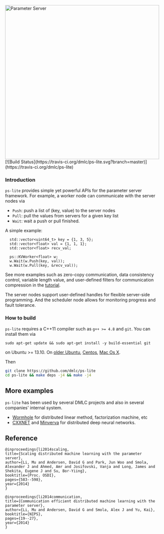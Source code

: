 <img src="http://parameterserver.org/images/parameterserver.png" alt="Parameter Server" style="width: 500px;">
[![Build Status](https://travis-ci.org/dmlc/ps-lite.svg?branch=master)](https://travis-ci.org/dmlc/ps-lite)

### Introduction

`ps-lite` provides simple yet powerful APIs for the parameter server
framework. For example, a worker node can communicate with the server nodes via
- `Push`: push a list of (key, value) to the server nodes
- `Pull`: pull the values from servers for a given key list
- `Wait`: wait a push or pull finished.

A simple example:

```
  std::vector<uint64_t> key = {1, 3, 5};
  std::vector<float> val = {1, 1, 1};
  std::vector<float> recv_val;

  ps::KVWorker<float> w;
  w.Wait(w.Push(key, val));
  w.Wait(w.Pull(key, &recv_val));
```
See more examples such as zero-copy communication, data consistency control,
variable length value, and user-defined filters for communication compression
in the [tutorial](guide/).

The server nodes support user-defined handles for flexible server-side
programming. And the scheduler node allows for monitoring progress and fault
tolerance.

### How to build

`ps-lite` requires a C++11 compiler such as `g++ >= 4.8` and `git`. You can
install them via
```
sudo apt-get update && sudo apt-get install -y build-essential git
```
on Ubuntu >= 13.10. On
[older Ubuntu](http://ubuntuhandbook.org/index.php/2013/08/install-gcc-4-8-via-ppa-in-ubuntu-12-04-13-04/),
[Centos](http://linux.web.cern.ch/linux/devtoolset/),
[Mac Os X](http://hpc.sourceforge.net/).

Then

```bash
git clone https://github.com/dmlc/ps-lite
cd ps-lite && make deps -j4 && make -j4
```

## More examples

`ps-lite` has been used by several DMLC projects and also in several companies'
internal system.
- [Wormhole](https://github.com/dmlc/wormhole) for distributed linear method,
  factorization machine, etc
- [CXXNET](https://github.com/dmlc/cxxnet) and
  [Minverva](https://github.com/minerva-developers/minerva) for distributed deep
  neural networks.

## Reference

```
@inproceedings{li2014scaling,
title={Scaling distributed machine learning with the parameter server},
author={Li, Mu and Andersen, David G and Park, Jun Woo and Smola, Alexander J and Ahmed, Amr and Josifovski, Vanja and Long, James and Shekita, Eugene J and Su, Bor-Yiing},
booktitle={Proc. OSDI},
pages={583--598},
year={2014}
}

@inproceedings{li2014communication,
title={Communication efficient distributed machine learning with the parameter server},
author={Li, Mu and Andersen, David G and Smola, Alex J and Yu, Kai},
booktitle={NIPS},
pages={19--27},
year={2014}
}
```
